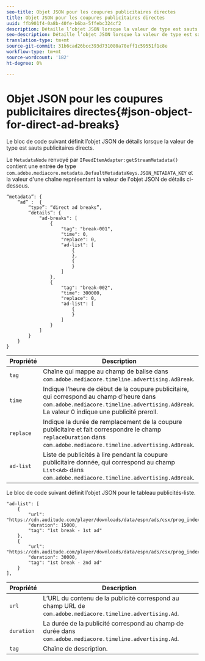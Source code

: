 ```yaml
---
seo-title: Objet JSON pour les coupures publicitaires directes
title: Objet JSON pour les coupures publicitaires directes
uuid: ffb901f4-0a8b-40fe-b6ba-5ffebc324cf2
description: Détaille l’objet JSON lorsque la valeur de type est sauts publicitaires directs.
seo-description: Détaille l’objet JSON lorsque la valeur de type est sauts publicitaires directs.
translation-type: tm+mt
source-git-commit: 31b6cad26bcc393d731080a70eff1c59551f1c8e
workflow-type: tm+mt
source-wordcount: '182'
ht-degree: 0%

---
```



# Objet JSON pour les coupures publicitaires directes{#json-object-for-direct-ad-breaks}

Le bloc de code suivant définit l’objet JSON de détails lorsque la valeur de type est sauts publicitaires directs.

Le `MetadataNode` renvoyé par `IFeedItemAdapter:getStreamMetadata()` contient une entrée de type `com.adobe.mediacore.metadata.DefaultMetadataKeys.JSON_METADATA_KEY` et la valeur d&#39;une chaîne représentant la valeur de l&#39;objet JSON de détails ci-dessous.

```
“metadata”: { 
    “ad” :  { 
        “type”: “direct ad breaks”, 
        “details”: { 
            "ad-breaks": [ 
                { 
                    "tag": "break-001", 
                    "time": 0, 
                    "replace": 0, 
                    "ad-list": [ 
                        { 
                        }, 
                        { 
                        } 
                    ] 
                }, 
                { 
                    "tag": "break-002", 
                    "time": 300000, 
                    "replace": 0, 
                    "ad-list": [ 
                        { 
                        } 
                    ] 
                } 
            ] 
        } 
    } 
} 
```

| Propriété | Description |
|---|---|
| `tag` | Chaîne qui mappe au champ de balise dans `com.adobe.mediacore.timeline.advertising.AdBreak`. |
| `time` | Indique l’heure de début de la coupure publicitaire, qui correspond au champ d’heure dans `com.adobe.mediacore.timeline.advertising.AdBreak`. La valeur 0 indique une publicité preroll. |
| `replace` | Indique la durée de remplacement de la coupure publicitaire et fait correspondre le champ `replaceDuration` dans `com.adobe.mediacore.timeline.advertising.AdBreak`. |
| `ad-list` | Liste de publicités à lire pendant la coupure publicitaire donnée, qui correspond au champ `List<Ad>` dans `com.adobe.mediacore.timeline.advertising.AdBreak`. |

Le bloc de code suivant définit l’objet JSON pour le tableau publicités-liste.

```
"ad-list": [ 
    { 
        "url": "https://cdn.auditude.com/player/downloads/data/espn/ads/csx/prog_index.m3u8", 
        "duration": 15000, 
        "tag": "1st break - 1st ad" 
    }, 
    { 
        "url": "https://cdn.auditude.com/player/downloads/data/espn/ads/csx/prog_index.m3u8", 
        "duration": 30000, 
        "tag": "1st break - 2nd ad" 
    } 
], 
```

| Propriété | Description |
|---|---|
| `url` | L’URL du contenu de la publicité correspond au champ URL de `com.adobe.mediacore.timeline.advertising.Ad`. |
| `duration` | La durée de la publicité correspond au champ de durée dans `com.adobe.mediacore.timeline.advertising.Ad`. |
| `tag` | Chaîne de description. |

